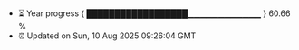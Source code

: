 - ⏳ Year progress { ██████████████████▁▁▁▁▁▁▁▁▁▁▁▁ } 60.66 %
- ⏰ Updated on Sun, 10 Aug 2025 09:26:04 GMT

